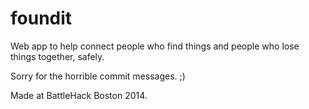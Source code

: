 foundit
=======
Web app to help connect people who find things and people who lose things together, safely.

Sorry for the horrible commit messages. ;)

Made at BattleHack Boston 2014.
